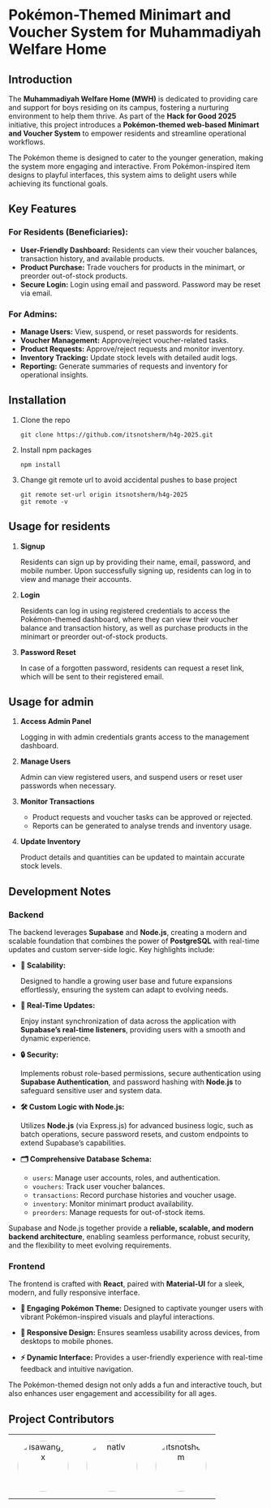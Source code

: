# Pokémon-Themed Minimart and Voucher System for Muhammadiyah Welfare Home

## Introduction
The **Muhammadiyah Welfare Home (MWH)** is dedicated to providing care and support for boys residing on its campus, fostering a nurturing environment to help them thrive. As part of the **Hack for Good 2025** initiative, this project introduces a **Pokémon-themed web-based Minimart and Voucher System** to empower residents and streamline operational workflows.

The Pokémon theme is designed to cater to the younger generation, making the system more engaging and interactive. From Pokémon-inspired item designs to playful interfaces, this system aims to delight users while achieving its functional goals.

## Key Features

### For Residents (Beneficiaries):
- **User-Friendly Dashboard:** Residents can view their voucher balances, transaction history, and available products.
- **Product Purchase:** Trade vouchers for products in the minimart, or preorder out-of-stock products.
- **Secure Login:** Login using email and password. Password may be reset via email.

### For Admins:
- **Manage Users:** View, suspend, or reset passwords for residents.
- **Voucher Management:** Approve/reject voucher-related tasks.
- **Product Requests:** Approve/reject requests and monitor inventory.
- **Inventory Tracking:** Update stock levels with detailed audit logs.
- **Reporting:** Generate summaries of requests and inventory for operational insights.

## Installation
1. Clone the repo

   ```
   git clone https://github.com/itsnotsherm/h4g-2025.git
   ```

2. Install npm packages

   ```
   npm install
   ```

3. Change git remote url to avoid accidental pushes to base project

   ```
   git remote set-url origin itsnotsherm/h4g-2025
   git remote -v 
   ```

## Usage for residents
1. **Signup**

   Residents can sign up by providing their name, email, password, and mobile number.
   Upon successfully signing up, residents can log in to view and manage their accounts.

2. **Login**

   Residents can log in using registered credentials to access the Pokémon-themed dashboard, where they can view their voucher balance and transaction history, as well as purchase products in the minimart or preorder out-of-stock products.

3. **Password Reset**

   In case of a forgotten password, residents can request a reset link, which will be sent to their registered email.

## Usage for admin
1. **Access Admin Panel**

   Logging in with admin credentials grants access to the management dashboard.

2. **Manage Users**

   Admin can view registered users, and suspend users or reset user passwords when necessary.

3. **Monitor Transactions**

   - Product requests and voucher tasks can be approved or rejected.
   - Reports can be generated to analyse trends and inventory usage.

4. **Update Inventory**

   Product details and quantities can be updated to maintain accurate stock levels.

## Development Notes

### Backend
The backend leverages **Supabase** and **Node.js**, creating a modern and scalable foundation that combines the power of **PostgreSQL** with real-time updates and custom server-side logic. Key highlights include:

- **🚀 Scalability:**

  Designed to handle a growing user base and future expansions effortlessly, ensuring the system can adapt to evolving needs.

- **🔄 Real-Time Updates:**

  Enjoy instant synchronization of data across the application with **Supabase’s real-time listeners**, providing users with a smooth and dynamic experience.

- **🔒 Security:**

  Implements robust role-based permissions, secure authentication using **Supabase Authentication**, and password hashing with **Node.js** to safeguard sensitive user and system data.

- **🛠️ Custom Logic with Node.js:**

  Utilizes **Node.js** (via Express.js) for advanced business logic, such as batch operations, secure password resets, and custom endpoints to extend Supabase’s capabilities.

- **🗂️ Comprehensive Database Schema:**

    - `users`: Manage user accounts, roles, and authentication.
    - `vouchers`: Track user voucher balances.
    - `transactions`: Record purchase histories and voucher usage.
    - `inventory`: Monitor minimart product availability.
    - `preorders`: Manage requests for out-of-stock items.

Supabase and Node.js together provide a **reliable, scalable, and modern backend architecture**, enabling seamless performance, robust security, and the flexibility to meet evolving requirements.

### Frontend
The frontend is crafted with **React**, paired with **Material-UI** for a sleek, modern, and fully responsive interface.

- **🎨 Engaging Pokémon Theme:**
  Designed to captivate younger users with vibrant Pokémon-inspired visuals and playful interactions.

- **📱 Responsive Design:**
  Ensures seamless usability across devices, from desktops to mobile phones.

- **⚡ Dynamic Interface:**
  Provides a user-friendly experience with real-time feedback and intuitive navigation.

The Pokémon-themed design not only adds a fun and interactive touch, but also enhances user engagement and accessibility for all ages.

## Project Contributors

<table>
  <tr>
    <td align="center"><a href="https://github.com/isawangyx"><img src="https://github.com/isawangyx.png" width="100" style="border-radius:50%; margin: 10px;" alt="isawangyx"/></a></td>
    <td align="center"><a href="https://github.com/natlv"><img src="https://github.com/natlv.png" width="100" style="border-radius:50%; margin: 10px;" alt="natlv"/></a></td>
    <td align="center"><a href="https://github.com/itsnotsherm"><img src="https://github.com/itsnotsherm.png" width="100" style="border-radius:50%; margin: 10px;" alt="itsnotsherm"/></a></td>
  </tr>
</table>